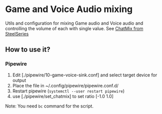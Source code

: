# Game and Voice Audio mixing

Utils and configuration for mixing Game audio and Voice audio and controlling the volume of each with single value.
See [ChatMix from SteelSeries](https://support.steelseries.com/hc/en-us/articles/360051003931-What-is-ChatMix)

## How to use it?

### Pipewire

1. Edit [./pipewire/10-game-voice-sink.conf] and select target device for output
2. Place the file in ~/.config/pipewire/pipewire.conf.d/
3. Restart pipewire (`systemctl --user restart pipewire`)
4. use [./pipewire/set_chatmix] to set ratio [-1.0 1.0]

Note: You need `bc` command for the script.